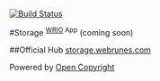 [![Build Status](https://travis-ci.org/webRunes/Storage-WRIO-App.svg?branch=master)](https://travis-ci.org/webRunes/Storage-WRIO-App)

#Storage <sup>[WRIO](http://wrioos.com) App</sup>
(coming soon)

##Official Hub
[storage.webrunes.com](http://storage.wrioos.com)

Powered by [Open Copyright](http://opencopyright.webrunes.com)
